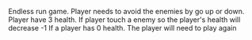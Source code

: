 Endless run game. Player needs to avoid the enemies by go up or down.
Player have 3 health. If player touch a enemy so the player's health will decrease -1
If a player has 0 health. The player will need to play again
